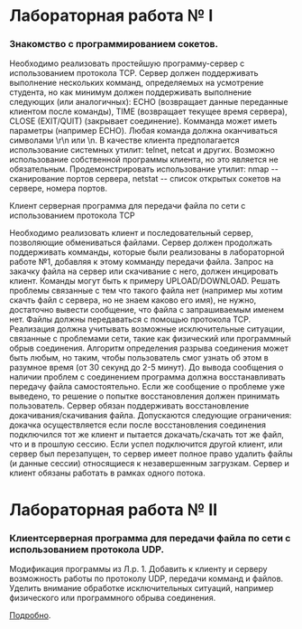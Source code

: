 # Лабораторная работа № I
### Знакомство с программированием сокетов.


Необходимо реализовать простейшую программу-сервер с использованием протокола TCP. Сервер должен поддерживать выполнение нескольких комманд, определяемых на усмотрение студента, но как минимум должен поддерживать выполнение следующих (или аналогичных): 
ECHO (возвращает данные переданные клиентом после команды), 
TIME (возвращает текущее время сервера),
CLOSE (EXIT/QUIT) (закрывает соединение).
Комманда может иметь параметры (например ECHO). Любая команда должна оканчиваться символами \r\n или \n.
В качестве клиента предполагается использование системных утилит: telnet, netcat и других. Возможно использование собственной программы клиента, но это является не обязательным.
Продемонстрировать использование утилит: nmap -- сканирование портов сервера, netstat -- список открытых сокетов на сервере, номера портов.


Клиент серверная программа для передачи файла по сети с использованием протокола TCP


Необходимо реализовать клиент и последовательный сервер, позволяющие обмениваться файлами. Сервер должен продолжать поддерживать комманды, которые были реализованы в лабораторной работе №1, добавляя к этому комманду передачи файла. Запрос на закачку файла на сервер или скачивание с него, должен инцировать клиент. Команды могут быть к примеру UPLOAD/DOWNLOAD. Решать проблемы связанные с тем что такого файла нет (например мы хотим скачть файл с сервера, но не знаем каково его имя), не нужно, достаточно вывести сообщение, что файла с запрашиваемым именем нет.
Файлы должны передаваться с помощью протокола TCP. Реализация должна учитывать возможные исключительные ситуации, связанные с проблемами сети, такие как физический или программный обрыв соединения.
Алгоритм определения разрыва соединения может быть любым, но таким, чтобы пользователь смог узнать об этом в разумное время (от 30 секунд до 2-5 минут). До вывода сообщения о наличии проблем с соединением программа должна восстанавливать передачу файла самостоятельно. Если же сообщение о проблеме уже выведено, то решение о попытке восстановления должен принимать пользователь.
	Сервер обязан поддерживать восстановление докачивания/скачивания файла. Допускаются следующие ограничения: докачка осуществляется если после восстановления соединения подключился тот же клиент и пытается докачать/скачать тот же файл, что и в прошлую сессию. Если успел подключится другой клиент, или сервер был перезапущен, то сервер имеет полное право удалить файлы (и данные сессии) относящиеся к незавершенным загрузкам.
	Сервер и клиент обязаны работать в рамках одного потока.
  
  
  
# Лабораторная работа № II
### Клиентсерверная программа для передачи файла по сети с использованием протокола UDP.


Модификация программы из Л.р. 1. 
Добавить к клиенту и серверу возможность работы по протоколу UDP, передачи комманд и файлов. Уделить внимание обработке исключительных ситуаций, например физического или программного обрыва соединения.

[Подробно](https://docs.google.com/document/d/116G5w5xRG460jlrdvEpZCOVmCfF-RfnDjHCWf-6Y7OA/edit). 
